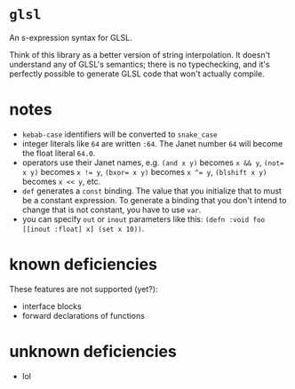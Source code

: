 # `glsl`

An s-expression syntax for GLSL.

Think of this library as a better version of string interpolation. It doesn't understand any of GLSL's semantics; there is no typechecking, and it's perfectly possible to generate GLSL code that won't actually compile.

# notes

- `kebab-case` identifiers will be converted to `snake_case`
- integer literals like `64` are written `:64`. The Janet number `64` will become the float literal `64.0`.
- operators use their Janet names, e.g. `(and x y)` becomes `x && y`, `(not= x y)` becomes `x != y`, `(bxor= x y)` becomes `x ^= y`, `(blshift x y)` becomes `x << y`, etc.
- `def` generates a `const` binding. The value that you initialize that to must be a constant expression. To generate a binding that you don't intend to change that is not constant, you have to use `var`.
- you can specify `out` or `inout` parameters like this: `(defn :void foo [[inout :float] x] (set x 10))`.

# known deficiencies

These features are not supported (yet?):

- interface blocks
- forward declarations of functions

# unknown deficiencies

- lol
